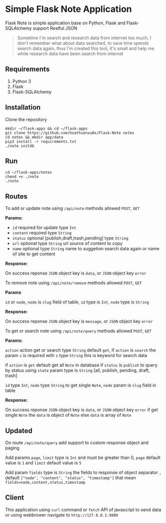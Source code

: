 # Simple Flask Note Application

Flask Note is simple application base on Python, Flask and Flask-SQLAlchemy
support Restful JSON

> Sometime I'm search and research data from internet too much, I don't
remember what about data searched, to save time spends search data again,
thus I'm created this tool, it's small and help me while research data 
have been search from internet

## Requirements

1. Python 3
2. Flask
3. Flask-SQLAlchemy

## Installation

Clone the repository

```
mkdir ~/flask-apps && cd ~/flask-apps
git clone https://github.com/hoathienvu8x/Flask-Note notes
cd notes && mkdir app/data
pip3 install -r requirements.txt
./note initdb
```

## Run

```
cd ~/flask-apps/notes
chmod +x ./note
./note
```

## Routes

To add or update note using `/api/note` methods allowed `POST`, `GET`

**Params:**

- `id` required for update type `Int`
- `content` required type `String`
- `status` optional [publish,draft,trash,pending] type `String`
- `url` optional type `String` url source of content to copy
- `name` optional type `String` name to suggetion search data again or
name of site to get content

**Response:**

On success reponse `JSON` object key is `data`, or `JSON` object key `error`

To remove note using `/api/note/remove` methods allowed `POST`, `GET`

**Params**

`id` or `node`, `node` is `slug` field of table, `id` type is `Int`, `node`
type is `String`

**Response:**

On success reponse `JSON` object key is `message`, or `JSON` object key `error`

To get or search note using `/api/note/query` methods allowed `POST`, `GET`

**Params:**

`action` action get or search type `String` default `get`, if `action` is
`search` the param `s` is required with `s` type `String` this is keyword
for search data

if `action` is `get` default get all `Note` in database if `status` is `publish`
to query by status using `state` param type is `String` [all, publish, pending, draft, trash]

`id` type `Int`, `node` type `String` to get single `Note`, `node` param
is `slug` field in table

**Response:**

On success reponse `JSON` object key is `data`, or `JSON` object key `error`
if get single `Note` the `data` is object of `Note` else `data` is
array of `Note`

## Updated

On route `/api/note/query` add support to custom response object and paging

Add params `page`, `limit` type is `Int` and must be greater than 0, `page`
default value is `1` and `limit` default value is `5`

Add param `fields` type is `String` the fields to response of object separator
`,` default `["node", "content", "status", "timestamp"]`
that mean `fields=node,content,status,timestamp`

## Client

This application using `curl` command or `fetch` API of javascript to send
data or using webbrower navigate to `http://127.0.0.1:9800`
